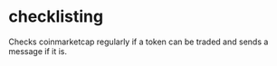 # checklisting
Checks coinmarketcap regularly if a token can be traded and sends a message if it is.
